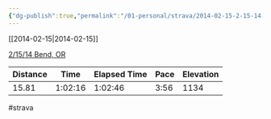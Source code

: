 ```yaml
---
{"dg-publish":true,"permalink":"/01-personal/strava/2014-02-15-2-15-14-bend-or/"}
---
```



[[2014-02-15\|2014-02-15]]

[2/15/14 Bend, OR](https://www.strava.com/activities/139723497)

| Distance | Time    | Elapsed Time | Pace | Elevation |
| -------- | ------- | ------------ | ---- | --------- |
| 15.81    | 1:02:16 | 1:02:46      | 3:56 | 1134      |




#strava
